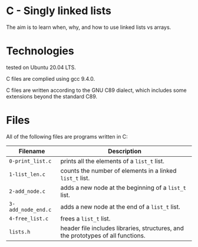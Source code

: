 # C - Singly linked lists

The aim is to learn when, why, and how to use linked lists vs arrays.

# Technologies

tested on Ubuntu 20.04 LTS.

C files are complied using gcc 9.4.0.

C files are written according to the GNU C89 dialect, which includes some extensions beyond the standard C89.

# Files

All of the following files are programs written in C:

| Filename           | Description
| ------------------ | ------------------------------------------------------------------------------------------------------- 
| `0-print_list.c`   | prints all the elements of a `list_t` list.
| `1-list_len.c`     | counts the number of elements in a linked `list_t` list.
| `2-add_node.c`     | adds a new node at the beginning of a `list_t` list.
| `3-add_node_end.c` | adds a new node at the end of a `list_t` list.
| `4-free_list.c`    | frees a `list_t` list.
| `lists.h`	     | header file includes libraries, structures, and the prototypes of all functions.
